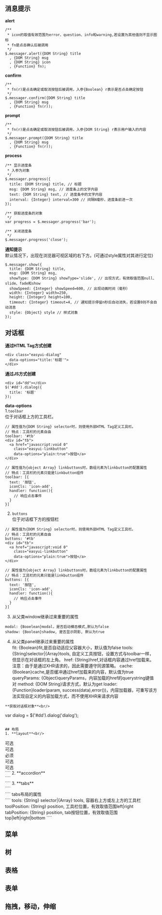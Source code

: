 ﻿## 消息提示
**alert**<br/>
````
/**
 * icon的取值有效范围为error、question、info和warning,若设置为其他值则不显示图标
 * fn是点击确认后被调用 
 */
$.messager.alert({DOM String} title
  , {DOM String} msg
  , {DOM String} icon
  , {Function} fn);
````
**confirm**<br/>
````
/**
 * fn(r)是点击确定或取消按钮后被调用，入参{Boolean} r表示是否点击确定按钮
 */
$.messager.confirm({DOM String} title
  , {DOM String} msg
  , {Function} fn(r));
````
**prompt**<br/>
````
/**
 * fn(r)是点击确定或取消按钮后被调用，入参{DOM String} r表示用户输入的内容
 */
$.messager.prompt({DOM String} title
  , {DOM String} msg
  , {Function} fn(r));
````
**process**<br/>
````
/** 显示进度条
 * 入参为对象
 */
$.messager.progress({
  title: {DOM String} title, // 标题
  msg: {DOM String} msg, // 进度条上的文字内容
  text: {DOM String} text, // 进度条中的文字内容
  interval: {Integer} interval=300 // 间隔N毫秒，进度条前进一次
});

/** 获取进度条的对象
 */
var progress = $.messager.progress('bar');

/** 关闭进度条
 */
$.messager.progress('close');
````
**通知提示**<Br/>
默认情况下，出现在浏览器可视区域的右下方。(可通过style属性对其进行定位)<br/>
````
$.messager.show({
  title: {DOM String} title,
  msg: {DOM String} msg,
  showType: {DOM String} showType='slide', // 出现方式，有效取值范围null、slide、fade和show
  showSpeed: {Integer} showSpeed=600, // 出现动画时间（毫秒）
  width: {Integer} width=250,
  height: {Integer} height=100,
  timeout: {Integer} timeout=4, // 通知提示停留n秒后自动消失，若设置0则不会自动消息
  style: {Object} style // 样式对象
});
````

## 对话框
**通过HTML Tag方式创建**<br/>
````
<div class="easyui-dialog"
  data-options="title:'标题'">
</div>
````
**通过JS方式创建**<br/>
````
<div id="dd"></div>
$('#dd').dialog({
  title: '标题'
});
````
**data-options**<br/>
1.`toolbar`<br/>
位于对话框上方的工具栏。<br/>
````
// 属性值为{DOM String} selector时，则使用外部HTML Tag定义工具栏。
// 特点：工具栏的元素自由
toolbar: '#tb'
<div id="tb">
  <a href="javascript:void 0"
	class="easyui-linkbutton"
	data-options="plain:true">按钮</a>
</div>

// 属性值为{object Array} linkbuttons时，数组元素为linkbutton的配置属性
// 特点：工具栏的元素只能是linkbutton组件 
toolbar: [{
  text: '按钮',
  iconCls: 'icon-add',
  handler: function(){
    // 响应点击事件
  }
}]
````
2. `buttons`<br/>
位于对话框下方的按钮栏<br/>
````
// 属性值为{DOM String} selector时，则使用外部HTML Tag定义工具栏。
// 特点：工具栏的元素自由
buttons: '#tb'
<div id="tb">
  <a href="javascript:void 0"
	class="easyui-linkbutton"
	data-options="plain:true">按钮</a>
</div>

// 属性值为{object Array} linkbuttons时，数组元素为linkbutton的配置属性
// 特点：工具栏的元素只能是linkbutton组件 
buttons: [{
  text: '按钮',
  iconCls: 'icon-add',
  handler: function(){
    // 响应点击事件
  }
}]
````
3. 从父类window继承过来重要的属性<br/>
````
modal: {Booelean}modal，是否启动模态模式,默认为false
shadow: {Boolean}shadow, 是否显示阴影, 默认为true
````
4. 从父类panel继承过来重要的属性<Br/>
fit: {Boolean}fit,是否自动适应父容器大小，默认值为false
tools: {String}selector|{Array}tools, 自定义工具按钮，设置方式与toolbar一样，但显示在对话框的左上角。
href: {String}href,对话框内容通过href加载来。注意：由于是通过XHR请求的，因此需要遵守同源策略。
cache: {Boolean}cache,是否缓冲通过href加载来的内容，默认值为true
queryParams: {Object}queryParams，内容加载的href的querystring键值对
method: {DOM String}请求方式，默认为get
loader: {Function}loader(param, success(data),error())，内容加载器，可重写该方法实现自定义的内容加载方式，而不使用XHR来请求内容
````
**获取对话框对象**<br/>
````
var dialog = $('#dd').dialog('dialog');
````

## 布局
1. **layout**<br/>
````
<div class="easyui-layout">
  <div data-options="region:'north'">可选</div>
  <div data-options="region:'west'">可选</div>
  <div data-options="region:'center'">必须</div>
  <div data-options="region:'east'">可选</div>
  <div data-options="region:'south'">可选</div>
</div>
````
2. **accordion**<br/>
````
<div class="easyui-accordion">
  <div data-options="title:'title1'"></div>
  <div data-options="title:'title2',selected:true"></div>
</div>
````
3. **tabs**<br/>
````
<div class="easyui-tabs">
  <div data-options="title:'title1'"></div>
  <div data-options="title:'title2',selected:true"></div>
</div>
````
tabs布局的属性<br/>
````
tools: {String} selector|{Array} tools, 容器右上方或左上方的工具栏
toolPosition: {String} position, 工具栏位置，有效取值范围left|right
tabPosition: {String} position, tab按钮位置，有效取值范围top|left|right|bottom
````

## 菜单

## 树

## 表格

## 表单

## 拖拽，移动，伸缩
